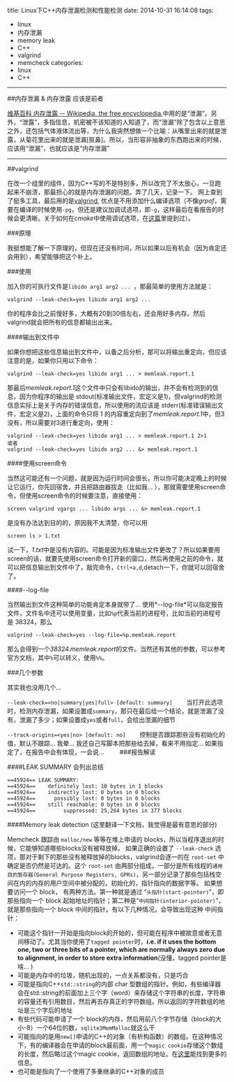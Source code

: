 title: Linux下C++内存泄漏检测和性能检测
date: 2014-10-31 16:14:08
tags:
- linux
- 内存泄漏
- memory leak
- C++
- valgrind
- memcheck
categories:
- linux
- C++

---

##内存泄漏 & 内存泄露 
应该是前者
<!--more-->
[维基百科 内存泄露 -- Wikipedia, the free encyclopedia.](http://zh.wikipedia.org/wiki/内存泄漏)中用的是“泄漏”。另外，“泄露”，多指信息，机密被不该知道的人知道了，而“泄漏”除了包含以上意思之外，还包括气体液体流出等，为什么我突然想做一个比喻：从嘴里出来的就是泄露，从菊花里出来的就是泄漏[抠鼻]。所以，当形容非抽象的东西跑出来的时候，应该用“泄漏”，也就应该是“内存泄漏”

---

##valgrind

在改一个组里的组件，因为C++写的不是特别多，所以改完了不太放心，一旦跑起来不崩溃，那最担心的就是内存泄漏的问题。弄了几天，记录一下。
网上查到了挺多工具，最后用的是[valgrind](http://valgrind.org), 优点是不用添加什么编译选项（不像*grpof*，需要在编译的时候使用`-pg`，但还是建议加调试选项，即`-g`，这样最后在看报告的时候会更清晰。关于如何在*cmake*中使用调试选项，在[这篇](http://lixipeng.me/2014/06/19/gdb-coredumped/)里提到过）。

###原理

我挺想能了解一下原理的，但现在还没有时间，所以如果以后有机会（因为肯定还会用到），希望能够把这个补上。

###使用

加入你的可执行文件是`libido arg1 arg2 ... `，那最简单的使用方法就是：

    valgrind --leak-check=yes libido arg1 arg2 ...
    
你的程序会比之前慢好多，大概有20到30倍左右，还会用好多内存。然后valgrind就会把所有的信息都输出出来。

####输出到文件中

如果你想把这些信息输出到文件中，以备之后分析，那可以将输出重定向，但应该注意的是，如果你只用以下命令：

    valgrind --leak-check=yes libido arg1 ... > memleak.report.1
    
那最后*memleak.report.1*这个文件中只会有libido的输出，并不会有检测到的信息，因为你程序的输出是 stdout(标准输出文件，宏定义是1)，但valgrind的检测信息实际上是关于内存的错误信息，所以使用的流应该是 stderr(标准错误输出文件，宏定义是2)，上面的命令只将 1 的内容重定向到了*memleak.report.1*中，但3没有，所以需要对3进行重定向，使用：

    valgrind --leak-check=yes libido arg1 ... > memleak.report.1 2>1
    或者
    valgrind --leak-check=yes libido arg2 ... &> memleak.report.1


####使用screen命令
    
当然这可能还有一个问题，就是因为运行时间会很长，所以你可能决定晚上的时候让它运行，你先回宿舍，并且把路由器拔走（比如我... ），那就需要使用screen命令，但使用screen命令的时候要注意，直接使用：

    screen valgrind vgargs ... libido args ... &> memleak.report.1

是没有办法达到目的的，原因我不太清楚，你可以用

    screen ls > 1.txt
    
试一下，*1.txt*中是没有内容的。可能是因为标准输出文件更改了？所以如果要用screen的话，就要先使用screen命令打开新的窗口，然后再使用之前的命令，就可以把信息输出到文件中了，敲完命令，`Ctrl+a,d`,detach一下，你就可以回宿舍了。

####--log-file

当然输出到文件这种简单的功能肯定本身就带了... 
使用*--log-file*可以指定报告文件，文件名中还可以使用变量，比如`%p`代表当前的进程号，比如当前的进程号是 38324，那么

    valgrind --leak-check=yes --log-file=%p.memleak.report
    
那么会得到一个*38324.memleak.report*的文件。当然还有其他的参数，可以参考官方文档，其中`%`可以转义，使用`%%`。

###几个参数

其实我也没用几个... 

`--leak-check=<no|summary|yes|full> [default: summary]`
　　当打开此选项时，检测内存泄漏，如果设置成`summary`，那只在最后给一个结论，就是泄漏了没有，泄漏了多少；如果设置成`yes`或者`full`，会给出泄漏的细节

`--track-origins=<yes|no> [default: no]`
　　控制是否跟踪那些没有初始化的值，默认不跟踪... 我晕... 我还自己写脚本把那些给去掉，看来不用指定... 如果指定了，在报告中会有体现，一会说... 
　　
###报告解读

####LEAK SUMMARY
会列出总结
    
    ==45924== LEAK SUMMARY:
    ==45924==    definitely lost: 10 bytes in 1 blocks
    ==45924==    indirectly lost: 0 bytes in 0 blocks
    ==45924==      possibly lost: 0 bytes in 0 blocks
    ==45924==    still reachable: 0 bytes in 0 blocks
    ==45924==         suppressed: 25,264 bytes in 377 blocks 
    
####Memory leak detection
(这里翻译一下文档，我觉得是最有意思的部分)

Memcheck 跟踪由 `malloc/new` 等等在堆上申请的 blocks，所以当程序退出的时候，它能够知道哪些blocks没有被释放掉。
如果正确的设置了 `--leak-check` 选项，那对于剩下的那些没有被释放掉的blocks，valgrind会逐一的在 `root-set` 中确定是否仍然是可达的。这个 `root-set` 由两部分组成，一部分是所有线程的`通用目的暂存器(General Purpose Registers, GPRs)`，另一部分记录了那些包括栈空间在内的内存的用户空间中被分配的，初始化的，指针指向的数据字等。
如果想要访问一个 block， 有两种方法。第一种就是通过 “`头指针(start-pointer)`”，即那些指向一个 block 起始地址的指针；第二种是“`中间指针(interior-pointer)`”，就是那些指向一个 block 中间的指针。有以下几种情况，会导致出现这种 中间指针：
- 可能这个指针一开始是指向block的开始的，但可能在程序中被故意或者无意间移动了。尤其当你使用了`tagged pointer`时，**i.e. if it uses the bottom one, two or three bits of a pointer, which are normally always zero due to alignment, in order to store extra information**(没懂，tagged pointer是啥... )
- 可能是内存中的垃圾，随机出现的，一点关系都没有，只是巧合
- 可能是指向C++`std::string`的内部 char 型数组的指针。例如，有些编译器会在std::string的前面加上三个字（word）来存储这个字符串的长度，字符串的容量还有引用数目，然后再去存真正的字符数组。所以返回的字符数组的地址是三个字后的地址
- 有些代码可能申请了一个 block的内存，然后用前八个字节存储（block的大小-8）一个64位的数，`sqlite3MemMalloc`就这么干
- 可能指向的是用`new[]`申请的C++的对象（有析构函数）的数组。在这种情况下，有的编译器会在申请的block最前面，用一个`magic cookie`存储这个数组的长度，然后略过这个magic cookie，返回数组的地址。在[这里](http://theory.uwinnipeg.ca/gnu/gcc/gxxint_14.html)能找到更多的信息。
- 也可能是指向了一个使用了多重继承的C++对象的成员



 





